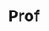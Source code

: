 ---
layout: person
given: William
preferred: Bill
family: Sutherland
department: Department of Zoology
title: Prof
job_title: Professor of Conservation Biology
image: /assets/uploads/Sutherland_Bill.jpg
webpage: https://www.zoo.cam.ac.uk/directory/bill-sutherland
biography: 'Professor Bill Sutherland holds the Miriam Rothschild Chair of Conservation
  Biology in the Zoology Department and is a professorial Fellow in the College. He
  has written seven books and edited another five. He started as a birdwatcher and
  his main research interest has been in combining field observations of behaviour
  with theoretical models to predict the consequences of environmental change, such
  as changes in agricultural practice and climate change. His main current interests
  involve collaborating with policy makers to improve global conservation practice.
  This includes identifying environmental issues that have attracted insufficient
  attention using horizon scanning, collaborating with practitioners to identify the
  key knowledge gaps and establishing evidence-based conservation as a standard approach.
  He regularly provides advice to government and practitioners.


  He teaches ecology and conservation biology.  He also teaches on the Masters in
  Public Policy and Masters in Conservation Leadership courses.'
---